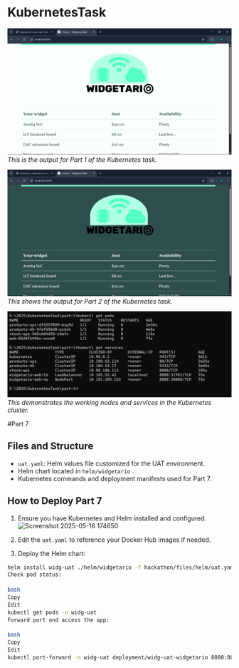 # KubernetesTask

![Part 1 Image](images/part1_image.jpg)
*This is the output for Part 1 of the Kubernetes task.*



![Part 2 Image](images/part2_image.jpg)
*This shows the output for Part 2 of the Kubernetes task.*



![Nodes and services](images/working_nodes_n_svs.jpg)
*This demonstrates the working nodes and services in the Kubernetes cluster.*


#Part 7 
## Files and Structure

- `uat.yaml`: Helm values file customized for the UAT environment.
- Helm chart located in `helm/widgetario` .
- Kubernetes commands and deployment manifests used for Part 7.

## How to Deploy Part 7

1. Ensure you have Kubernetes and Helm installed and configured.
![Screenshot 2025-05-16 174650](https://github.com/user-attachments/assets/cdb795d5-97bc-4590-864b-a42bc418285c)

2. Edit the `uat.yaml` to reference your Docker Hub images if needed.

3. Deploy the Helm chart:

```bash
helm install widg-uat ./helm/widgetario -f hackathon/files/helm/uat.yaml -n widg-uat --create-namespace
Check pod status:

bash
Copy
Edit
kubectl get pods -n widg-uat
Forward port and access the app:

bash
Copy
Edit
kubectl port-forward -n widg-uat deployment/widg-uat-widgetario 8080:80
